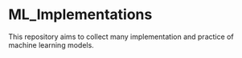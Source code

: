 # ML_Implementations

This repository aims to collect many implementation and practice of machine learning models.
